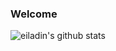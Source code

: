 ### Welcome

![eiladin's github stats](https://github-readme-stats.vercel.app/api?username=eiladin&show_icons=true&include_all_commits=true&theme=dark&hide=contribs&count_private=true&show_owner=false&custom_title=eiladin)
